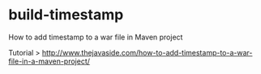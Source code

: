 # build-timestamp
How to add timestamp to a war file in Maven project

Tutorial > http://www.thejavaside.com/how-to-add-timestamp-to-a-war-file-in-a-maven-project/
